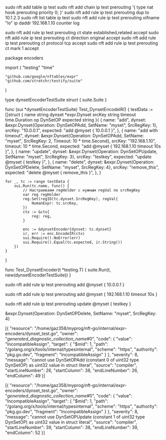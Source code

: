 sudo nft add table ip test
sudo nft add chain ip test prerouting '{ type nat hook prerouting priority 0; }'
sudo nft add rule ip test prerouting dup to 10.1.2.3
sudo nft list table ip test
sudo nft add rule ip test prerouting oifname "lo" ip daddr 192.168.1.10 counter log

sudo nft add rule ip test prerouting ct state established,related accept
sudo nft add rule ip test prerouting ct direction original accept
sudo nft add rule ip test prerouting ct protocol tcp accept
sudo nft add rule ip test prerouting ct mark 1 accept



package encoders

import (
	"testing"
	"time"

	"github.com/google/nftables/expr"
	"github.com/stretchr/testify/suite"
)

type dynsetEncoderTestSuite struct {
	suite.Suite
}

func (sui *dynsetEncoderTestSuite) Test_DynsetEncodeIR() {
	testData := []struct {
		name     string
		dynset   *expr.Dynset
		srcKey   string
		timeout  time.Duration
		op       DynSetOP
		expected string
	}{
		{
			name:     "add",
			dynset:   &expr.Dynset{Operation: DynSetOPAdd, SetName: "myset", SrcRegKey: 1},
			srcKey:   "10.0.0.1",
			expected: "add @myset { 10.0.0.1 }",
		},
		{
			name:     "add with timeout",
			dynset:   &expr.Dynset{Operation: DynSetOPAdd, SetName: "myset", SrcRegKey: 2, Timeout: 10 * time.Second},
			srcKey:   "192.168.1.10",
			timeout:  10 * time.Second,
			expected: "add @myset { 192.168.1.10 timeout 10s }",
		},
		{
			name:     "update",
			dynset:   &expr.Dynset{Operation: DynSetOPUpdate, SetName: "myset", SrcRegKey: 3},
			srcKey:   "testkey",
			expected: "update @myset { testkey }",
		},
		{
			name:     "delete",
			dynset:   &expr.Dynset{Operation: DynSetOPDelete, SetName: "myset", SrcRegKey: 4},
			srcKey:   "remove_this",
			expected: "delete @myset { remove_this }",
		},
	}

	for _, tc := range testData {
		sui.Run(tc.name, func() {
			// Настраиваем regHolder с нужным regVal по srcRegKey
			var reg regHolder
			reg.Set(regID(tc.dynset.SrcRegKey), regVal{
				HumanExpr: tc.srcKey,
			})
			ctx := &ctx{
				reg: reg,
			}

			enc := &dynsetEncoder{dynset: tc.dynset}
			ir, err := enc.EncodeIR(ctx)
			sui.Require().NoError(err)
			sui.Require().Equal(tc.expected, ir.String())
		})
	}
}

func Test_DynsetEncoder(t *testing.T) {
	suite.Run(t, new(dynsetEncoderTestSuite))
}


sudo nft add rule ip test prerouting add @myset { 10.0.0.1 }

sudo nft add rule ip test prerouting add @myset { 192.168.1.10 timeout 10s }

sudo nft add rule ip test prerouting update @myset { testkey }

&expr.Dynset{Operation: DynSetOPDelete, SetName: "myset", SrcRegKey: 4}


[{
	"resource": "/home/gaz358/myprog/nft-go/internal/expr-encoders/dynset_test.go",
	"owner": "_generated_diagnostic_collection_name_#0",
	"code": {
		"value": "IncompatibleAssign",
		"target": {
			"$mid": 1,
			"path": "/golang.org/x/tools/internal/typesinternal",
			"scheme": "https",
			"authority": "pkg.go.dev",
			"fragment": "IncompatibleAssign"
		}
	},
	"severity": 8,
	"message": "cannot use DynSetOPAdd (constant 0 of uint32 type DynSetOP) as uint32 value in struct literal",
	"source": "compiler",
	"startLineNumber": 26,
	"startColumn": 38,
	"endLineNumber": 26,
	"endColumn": 49
}]

[{
	"resource": "/home/gaz358/myprog/nft-go/internal/expr-encoders/dynset_test.go",
	"owner": "_generated_diagnostic_collection_name_#0",
	"code": {
		"value": "IncompatibleAssign",
		"target": {
			"$mid": 1,
			"path": "/golang.org/x/tools/internal/typesinternal",
			"scheme": "https",
			"authority": "pkg.go.dev",
			"fragment": "IncompatibleAssign"
		}
	},
	"severity": 8,
	"message": "cannot use DynSetOPUpdate (constant 1 of uint32 type DynSetOP) as uint32 value in struct literal",
	"source": "compiler",
	"startLineNumber": 39,
	"startColumn": 38,
	"endLineNumber": 39,
	"endColumn": 52
}]




